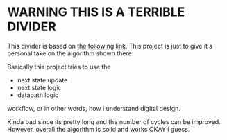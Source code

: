 # WARNING THIS IS A TERRIBLE DIVIDER

This divider is based on [the following link](https://projectf.io/posts/division-in-verilog/). This project is just to give it a personal take on the algorithm shown there.

Basically this project tries to use the 
* next state update
* next state logic
* datapath logic

workflow, or in other words, how i understand digital design.

Kinda bad since its pretty long and the number of cycles can be improved. However, overall the algorithm is solid and works OKAY i guess.
